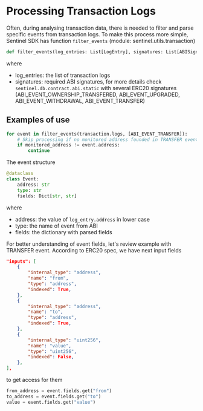 # Processing Transaction Logs

Often, during analysing transaction data, there is needed to filter and parse specific events from transaction logs.
To make this process more simple, Sentinel SDK has function `filter_events` (module: sentinel.utils.transaction)

```python
def filter_events(log_entries: List[LogEntry], signatures: List[ABISignature]) -> Iterator[Dict]:
```
where
- log_entries: the list of transaction logs
- signatures: required ABI signatures, for more details check `sentinel.db.contract.abi.static` with several ERC20
    signatures (ABI_EVENT_OWNERSHIP_TRANSFERED, ABI_EVENT_UPGRADED, ABI_EVENT_WITHDRAWAL, ABI_EVENT_TRANSFER)

## Examples of use

```python
for event in filter_events(transaction.logs, [ABI_EVENT_TRANSFER]):
    # Skip processing if no monitored address founded in TRANSFER event
    if monitored_address != event.address:
        continue
```

The event structure
```python
@dataclass
class Event:
    address: str
    type: str
    fields: Dict[str, str]
```

where
- address: the value of `log_entry.address` in lower case
- type: the name of event from ABI
- fields: the dictionary with parsed fields

For better understanding of event fields, let's review example with TRANSFER event. According to ERC20 spec, 
we have next input fields

```json
"inputs": [
    {
        "internal_type": "address",
        "name": "from",
        "type": "address",
        "indexed": True,
    },
    {
        "internal_type": "address",
        "name": "to",
        "type": "address",
        "indexed": True,
    },
    {
        "internal_type": "uint256",
        "name": "value",
        "type": "uint256",
        "indexed": False,
    },
],
```

to get access for them

```python
from_address = event.fields.get("from")
to_address = event.fields.get("to")
value = event.fields.get("value")
```
